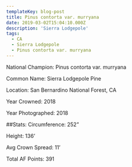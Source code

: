 ```yaml
---
templateKey: blog-post
title: Pinus contorta var. murryana
date: 2019-03-02T15:04:10.000Z
description: 'Sierra Lodgepole'
tags:
  - CA
  - Sierra Lodgepole
  - Pinus contorta var. murryana
---
```


National Champion: Pinus contorta var. murryana

Common Name: Sierra Lodgepole Pine

Location: San Bernardino National Forest, CA

Year Crowned: 2018

Year Photographed: 2018

##Stats:
Circumference: 252”

Height: 136’

Avg Crown Spread: 11’

Total AF Points: 391
